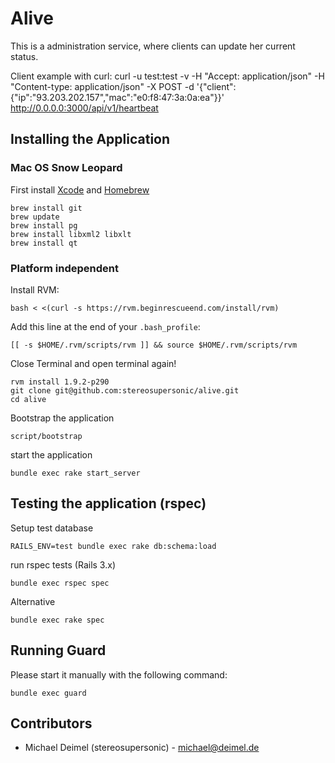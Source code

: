 Alive
===========    

This is a administration service, where clients can update her current status.  

Client example with curl:
    curl -u test:test  -v -H "Accept: application/json" -H "Content-type: application/json" -X POST -d '{"client":{"ip":"93.203.202.157","mac":"e0:f8:47:3a:0a:ea"}}' http://0.0.0.0:3000/api/v1/heartbeat

Installing the Application
--------------------------

### Mac OS Snow Leopard

First install [Xcode](http://developer.apple.com/xcode/) and [Homebrew](http://mxcl.github.com/homebrew/)

    brew install git
    brew update
    brew install pg
    brew install libxml2 libxlt
    brew install qt


### Platform independent

Install RVM:

    bash < <(curl -s https://rvm.beginrescueend.com/install/rvm)

Add this line at the end of your `.bash_profile`:

    [[ -s $HOME/.rvm/scripts/rvm ]] && source $HOME/.rvm/scripts/rvm

Close Terminal and open terminal again!

    rvm install 1.9.2-p290
    git clone git@github.com:stereosupersonic/alive.git
    cd alive 
    
Bootstrap the application  

    script/bootstrap 

start the application

    bundle exec rake start_server  


Testing the application (rspec)
-----------------------

Setup test database

    RAILS_ENV=test bundle exec rake db:schema:load     

run rspec tests (Rails 3.x)
    
    bundle exec rspec spec
    
Alternative

    bundle exec rake spec
    
Running Guard
---------------

Please start it manually with the following command:

    bundle exec guard    


Contributors
------------

* Michael Deimel (stereosupersonic) - [michael@deimel.de](mailto:michael@deimel.de)  